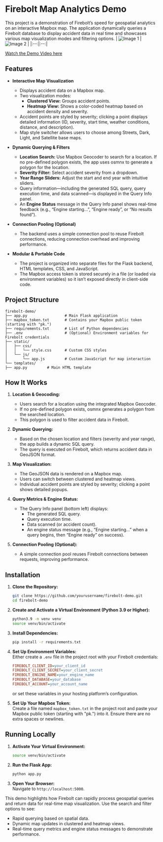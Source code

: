 # Firebolt Map Analytics Demo

This project is a demonstration of Firebolt’s speed for geospatial analytics on an interactive Mapbox map. The application dynamically queries a Firebolt database to display accident data in real time and showcases various map visualization modes and filtering options.
| ![Image 1](https://github.com/user-attachments/assets/2901331c-c951-4267-889d-4716ac03ed18) | ![Image 2](https://github.com/user-attachments/assets/1e080758-7f5b-449b-b04a-c527f70e263c) |
|:--:|:--:|


[Watch the Demo Video here](https://youtu.be/9j_07CidRcs)

## Features

- **Interactive Map Visualization**
  - Displays accident data on a Mapbox map.
  - Two visualization modes:
    - **Clustered View:** Groups accident points.
    - **Heatmap View:** Shows a color-coded heatmap based on accident density and severity.
  - Accident points are styled by severity; clicking a point displays detailed information (ID, severity, start time, weather conditions, distance, and description).
  - Map style switcher allows users to choose among Streets, Dark, Light, and Satellite base maps.

- **Dynamic Querying & Filters**
  - **Location Search:** Use Mapbox Geocoder to search for a location. If no pre-defined polygon exists, the app uses osmnx to generate a polygon for the location.
  - **Severity Filter:** Select accident severity from a dropdown.
  - **Year Range Sliders:** Adjust the start and end year with intuitive sliders.
  - Query information—including the generated SQL query, query execution time, and data scanned—is displayed in the Query Info panel.
  - An **Engine Status** message in the Query Info panel shows real-time feedback (e.g., “Engine starting…”, “Engine ready”, or “No results found”).

- **Connection Pooling (Optional)**
  - The backend uses a simple connection pool to reuse Firebolt connections, reducing connection overhead and improving performance.

- **Modular & Portable Code**
  - The project is organized into separate files for the Flask backend, HTML templates, CSS, and JavaScript.
  - The Mapbox access token is stored securely in a file (or loaded via environment variables) so it isn’t exposed directly in client-side code.

## Project Structure

```
firebolt-demo/
├── app.py                 # Main Flask application
├── mapbox_token.txt       # Contains your Mapbox public token (starting with "pk.")
├── requirements.txt       # List of Python dependencies
├── .env                   # (Optional) Environment variables for Firebolt credentials
├── static/
│   ├── css/
│   │   └── style.css      # Custom CSS styles
│   └── js/
│       └── app.js         # Custom JavaScript for map interaction
└── templates/
├── app.py         # Main HTML template

```

## How It Works

1. **Location & Geocoding:**  
   - Users search for a location using the integrated Mapbox Geocoder.
   - If no pre-defined polygon exists, osmnx generates a polygon from the searched location.
   - This polygon is used to filter accident data in Firebolt.

2. **Dynamic Querying:**  
   - Based on the chosen location and filters (severity and year range), the app builds a dynamic SQL query.
   - The query is executed on Firebolt, which returns accident data in GeoJSON format.

3. **Map Visualization:**  
   - The GeoJSON data is rendered on a Mapbox map.
   - Users can switch between clustered and heatmap views.
   - Individual accident points are styled by severity; clicking a point shows detailed popups.

4. **Query Metrics & Engine Status:**  
   - The Query Info panel (bottom left) displays:
     - The generated SQL query.
     - Query execution time.
     - Data scanned (or accident count).
     - An engine status message (e.g., “Engine starting…” when a query begins, then “Engine ready” on success).

5. **Connection Pooling (Optional):**  
   - A simple connection pool reuses Firebolt connections between requests, improving performance.

## Installation

1. **Clone the Repository:**

   ```bash
   git clone https://github.com/yourusername/firebolt-demo.git
   cd firebolt-demo
   ```

2. **Create and Activate a Virtual Environment (Python 3.9 or Higher):**

   ```bash
   python3.9 -m venv venv
   source venv/bin/activate
   ```

3. **Install Dependencies:**

   ```bash
   pip install -r requirements.txt
   ```

4. **Set Up Environment Variables:**  
   Either create a `.env` file in the project root with your Firebolt credentials:

   ```ini
   FIREBOLT_CLIENT_ID=your_client_id
   FIREBOLT_CLIENT_SECRET=your_client_secret
   FIREBOLT_ENGINE_NAME=your_engine_name
   FIREBOLT_DATABASE=your_database
   FIREBOLT_ACCOUNT=your_account_name
   ```

   or set these variables in your hosting platform’s configuration.

5. **Set Up Your Mapbox Token:**  
   Create a file named `mapbox_token.txt` in the project root and paste your Mapbox public token (starting with "pk.") into it. Ensure there are no extra spaces or newlines.

## Running Locally

1. **Activate Your Virtual Environment:**

   ```bash
   source venv/bin/activate
   ```

2. **Run the Flask App:**

   ```bash
   python app.py
   ```

3. **Open Your Browser:**  
   Navigate to `http://localhost:5000`.

This demo highlights how Firebolt can rapidly process geospatial queries and return data for real-time map visualization. Use the search and filter options to see:

- Rapid querying based on spatial data.
- Dynamic map updates in clustered and heatmap views.
- Real-time query metrics and engine status messages to demonstrate performance.
